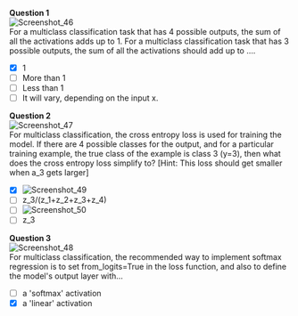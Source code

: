 **Question 1**<br>
![Screenshot_46](https://github.com/user-attachments/assets/17dce0be-ec87-4cdc-a6d4-0b5fff09a4d8)<br>
For a multiclass classification task that has 4 possible outputs, the sum of all the activations adds up to 1. For a multiclass classification task that has 3 possible outputs, the sum of all the activations should add up to ….
- [x] 1
- [ ] More than 1
- [ ] Less than 1
- [ ] It will vary, depending on the input x. 

**Question 2**<br>
![Screenshot_47](https://github.com/user-attachments/assets/08407e2c-9f90-486b-b370-bb5438f7f2fc)<br>
For multiclass classification, the cross entropy loss is used for training the model. If there are 4 possible classes for the output, and for a particular training example, the true class of the example is class 3 (y=3), then what does the cross entropy loss simplify to? [Hint: This loss should get smaller when a_3 gets larger]
- [x] ![Screenshot_49](https://github.com/user-attachments/assets/00368b35-3fdc-465c-9962-392b63335a85)
- [ ] z_3/(z_1+z_2+z_3+z_4) 
- [ ] ![Screenshot_50](https://github.com/user-attachments/assets/380d57ab-9f7b-498c-aabd-b0350a995211)
- [ ] z_3 

**Question 3**<br>
![Screenshot_48](https://github.com/user-attachments/assets/ee62da69-22af-48f9-a57d-d5e7138b11a0)<br>
For multiclass classification, the recommended way to implement softmax regression is to set from_logits=True in the loss function, and also to define the model's output layer with…
- [ ] a 'softmax' activation
- [x] a 'linear' activation
